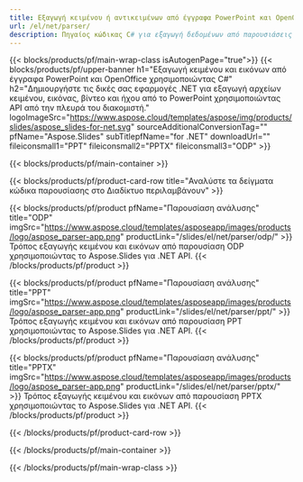 ```yaml
---
title: Εξαγωγή κειμένου ή αντικειμένων από έγγραφα PowerPoint και OpenOffice χρησιμοποιώντας .NET
url: /el/net/parser/
description: Πηγαίος κώδικας C# για εξαγωγή δεδομένων από παρουσιάσεις PowerPoint και OpenOffice.
---
```


{{< blocks/products/pf/main-wrap-class isAutogenPage="true">}}
{{< blocks/products/pf/upper-banner h1="Εξαγωγή κειμένου και εικόνων από έγγραφα PowerPoint και OpenOffice χρησιμοποιώντας C#" h2="Δημιουργήστε τις δικές σας εφαρμογές .NET για εξαγωγή αρχείων κειμένου, εικόνας, βίντεο και ήχου από το PowerPoint χρησιμοποιώντας API από την πλευρά του διακομιστή." logoImageSrc="https://www.aspose.cloud/templates/aspose/img/products/slides/aspose_slides-for-net.svg" sourceAdditionalConversionTag="" pfName="Aspose.Slides" subTitlepfName="for .NET" downloadUrl="" fileiconsmall1="PPT" fileiconsmall2="PPTX" fileiconsmall3="ODP" >}}

{{< blocks/products/pf/main-container >}}

{{< blocks/products/pf/product-card-row title="Αναλύστε τα δείγματα κώδικα παρουσίασης στο Διαδίκτυο περιλαμβάνουν" >}}

{{< blocks/products/pf/product pfName="Παρουσίαση ανάλυσης" title="ODP" imgSrc="https://www.aspose.cloud/templates/asposeapp/images/products/logo/aspose_parser-app.png" productLink="/slides/el/net/parser/odp/" >}}
Τρόπος εξαγωγής κειμένου και εικόνων από παρουσίαση ODP χρησιμοποιώντας το Aspose.Slides για .NET API.
{{< /blocks/products/pf/product >}}

{{< blocks/products/pf/product pfName="Παρουσίαση ανάλυσης" title="PPT" imgSrc="https://www.aspose.cloud/templates/asposeapp/images/products/logo/aspose_parser-app.png" productLink="/slides/el/net/parser/ppt/" >}}
Τρόπος εξαγωγής κειμένου και εικόνων από παρουσίαση PPT χρησιμοποιώντας το Aspose.Slides για .NET API.
{{< /blocks/products/pf/product >}}

{{< blocks/products/pf/product pfName="Παρουσίαση ανάλυσης" title="PPTX" imgSrc="https://www.aspose.cloud/templates/asposeapp/images/products/logo/aspose_parser-app.png" productLink="/slides/el/net/parser/pptx/" >}}
Τρόπος εξαγωγής κειμένου και εικόνων από παρουσίαση PPTX χρησιμοποιώντας το Aspose.Slides για .NET API.
{{< /blocks/products/pf/product >}}



{{< /blocks/products/pf/product-card-row >}}

{{< /blocks/products/pf/main-container >}}
    
{{< /blocks/products/pf/main-wrap-class >}}